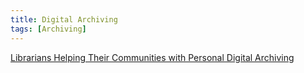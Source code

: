 ```yaml
---
title: Digital Archiving
tags: [Archiving]
---
```


[Librarians Helping Their Communities with Personal Digital Archiving](http://blogs.loc.gov/digitalpreservation/2012/05/librarians-helping-their-communities-with-personal-digital-archiving/)
